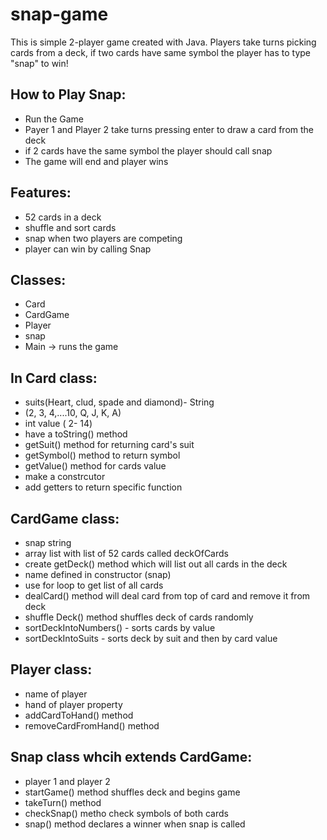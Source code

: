 # snap-game
This is simple 2-player game created with Java. Players take turns picking cards from a deck, if two cards have same symbol the player has to type "snap" to win!

## How to Play Snap:
- Run the Game
- Payer 1 and Player 2 take turns pressing enter to draw a card from the deck
- if 2 cards have the same symbol the player should call snap
- The game will end and player wins

## Features:

- 52 cards in a deck
- shuffle and sort cards
- snap when two players are competing
- player can win by calling Snap

## Classes:
  - Card
  - CardGame
  - Player
  - snap
  - Main -> runs the game

## In Card class:
- suits(Heart, clud, spade and diamond)- String
- (2, 3, 4,....10, Q, J, K, A)
- int value ( 2- 14)
- have a toString() method
- getSuit() method for returning card's suit
- getSymbol() method to return symbol
- getValue() method for cards value
- make a constrcutor
- add getters to return specific function

## CardGame class:
  - snap string
  - array list with list of 52 cards called deckOfCards
  - create getDeck() method which will list out all cards in the deck
  - name defined in constructor (snap)
  - use for loop to get list of all cards
  - dealCard() method will deal card from top of card and remove it from deck
  - shuffle Deck() method shuffles deck of cards randomly
  - sortDeckIntoNumbers() - sorts cards by value
  - sortDeckIntoSuits - sorts deck by suit and then by card value

## Player class:
  - name of player
  - hand of player property
  - addCardToHand() method
  - removeCardFromHand() method

  ## Snap class whcih extends CardGame:
  - player 1 and player 2
  - startGame() method shuffles deck and begins game
  - takeTurn() method
  - checkSnap() metho check symbols of both cards
  - snap() method declares a winner when snap is called
